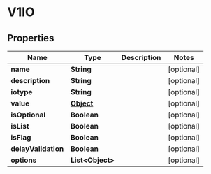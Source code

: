 

# V1IO

## Properties

Name | Type | Description | Notes
------------ | ------------- | ------------- | -------------
**name** | **String** |  |  [optional]
**description** | **String** |  |  [optional]
**iotype** | **String** |  |  [optional]
**value** | [**Object**](.md) |  |  [optional]
**isOptional** | **Boolean** |  |  [optional]
**isList** | **Boolean** |  |  [optional]
**isFlag** | **Boolean** |  |  [optional]
**delayValidation** | **Boolean** |  |  [optional]
**options** | **List&lt;Object&gt;** |  |  [optional]



